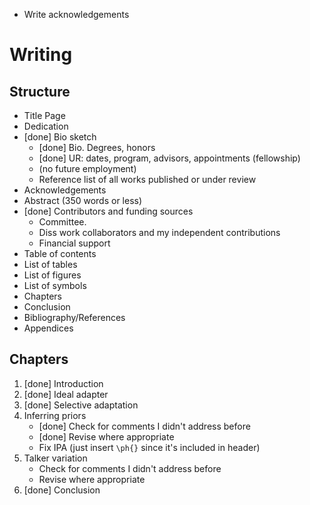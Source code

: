 * Write acknowledgements

# Writing

## Structure

* Title Page
* Dedication
* [done] Bio sketch
    * [done] Bio. Degrees, honors
    * [done] UR: dates, program, advisors, appointments (fellowship)
    * (no future employment)
    * Reference list of all works published or under review
* Acknowledgements
* Abstract (350 words or less)
* [done] Contributors and funding sources
    * Committee.
    * Diss work collaborators and my independent contributions
    * Financial support
* Table of contents
* List of tables
* List of figures
* List of symbols
* Chapters
* Conclusion
* Bibliography/References
* Appendices

## Chapters

1. [done] Introduction
2. [done] Ideal adapter
3. [done] Selective adaptation
4. Inferring priors
    * [done] Check for comments I didn't address before
    * [done] Revise where appropriate
    * Fix IPA (just insert `\ph{}` since it's included in header)
5. Talker variation
    * Check for comments I didn't address before
    * Revise where appropriate
6. [done] Conclusion

